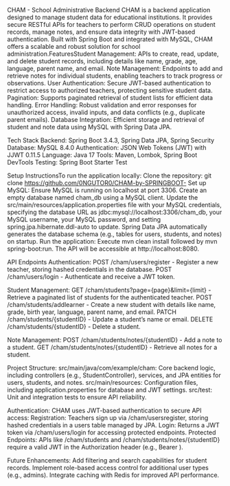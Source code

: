 CHAM - School Administrative Backend 
CHAM is a backend application designed to manage student data for educational institutions. It provides secure RESTful APIs for teachers to perform CRUD operations
on student records, manage notes, and ensure data integrity with JWT-based authentication. Built with Spring Boot and integrated with MySQL, CHAM offers a scalable and
robust solution for school administration.FeaturesStudent Management: APIs to create, read, update, and delete student records, including details like name, grade, age, language, 
parent name, and email.
Note Management: Endpoints to add and retrieve notes for individual students, enabling teachers to track progress or observations.
User Authentication: Secure JWT-based authentication to restrict access to authorized teachers, protecting sensitive student data.
Pagination: Supports paginated retrieval of student lists for efficient data handling.
Error Handling: Robust validation and error responses for unauthorized access, invalid inputs, and data conflicts (e.g., duplicate parent emails).
Database Integration: Efficient storage and retrieval of student and note data using MySQL with Spring Data JPA.

Tech Stack
Backend: Spring Boot 3.4.3, Spring Data JPA, Spring Security
Database: MySQL 8.4.0
Authentication: JSON Web Tokens (JWT) with JJWT 0.11.5
Language: Java 17
Tools: Maven, Lombok, Spring Boot DevTools
Testing: Spring Boot Starter Test

Setup InstructionsTo run the application locally:
Clone the repository: git clone https://github.com/0NGUTOR0/CHAM-by-SPRINGBOOT-
Set up MySQL: Ensure MySQL is running on localhost at port 3306. Create an empty database named cham_db using a MySQL client. Update the src/main/resources/application.properties file with your MySQL credentials, specifying the database URL as jdbc:mysql://localhost:3306/cham_db, your MySQL username, your MySQL password, and setting spring.jpa.hibernate.ddl-auto to update. Spring Data JPA automatically generates the database schema (e.g., tables for users, students, and notes) on startup.
Run the application: Execute mvn clean install followed by mvn spring-boot:run. The API will be accessible at http://localhost:8080.

API Endpoints
Authentication:
POST /cham/users/register - Register a new teacher, storing hashed credentials in the database.
POST /cham/users/login - Authenticate and receive a JWT token.

Student Management:
GET /cham/students?page={page}&limit={limit} - Retrieve a paginated list of students for the authenticated teacher.
POST /cham/students/addlearner - Create a new student with details like name, grade, birth year, language, parent name, and email.
PATCH /cham/students/{studentID} - Update a student’s name or email.
DELETE /cham/students/{studentID} - Delete a student.

Note Management:
POST /cham/students/notes/{studentID} - Add a note to a student.
GET /cham/students/notes/{studentID} - Retrieve all notes for a student.

Project Structure: 
src/main/java/com/example/cham: Core backend logic, including controllers (e.g., StudentController), services, and JPA entities for users, students, and notes.
src/main/resources: Configuration files, including application.properties for database and JWT settings.
src/test: Unit and integration tests to ensure API reliability.

Authentication: 
CHAM uses JWT-based authentication to secure API access:
Registration: Teachers sign up via /cham/usersregister, storing hashed credentials in a users table managed by JPA.
Login: Returns a JWT token via /cham/users/login for accessing protected endpoints.
Protected Endpoints: APIs like /cham/students and /cham/students/notes/{studentID} require a valid JWT in the Authorization header (e.g., Bearer <token>).

Future Enhancements: 
Add filtering and search capabilities for student records.
Implement role-based access control for additional user types (e.g., admins).
Integrate caching with Redis for improved API performance.

